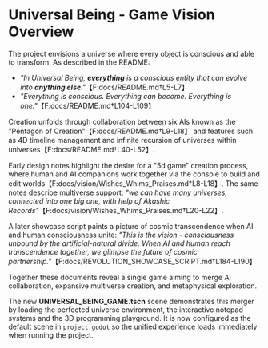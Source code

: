 # Universal Being - Game Vision Overview

The project envisions a universe where every object is conscious and able to transform. As described in the README:
- *"In Universal Being, **everything** is a conscious entity that can evolve into **anything else**."*【F:docs/README.md†L5-L7】
- *"Everything is conscious. Everything can become. Everything is one."*【F:docs/README.md†L104-L109】

Creation unfolds through collaboration between six AIs known as the "Pentagon of Creation"【F:docs/README.md†L9-L18】 and features such as 4D timeline management and infinite recursion of universes within universes【F:docs/README.md†L40-L52】.

Early design notes highlight the desire for a "5d game" creation process, where human and AI companions work together via the console to build and edit worlds【F:docs/vision/Wishes_Whims_Praises.md†L8-L18】. The same notes describe multiverse support: *"we can have many universes, connected into one big one, with help of Akashic Records"*【F:docs/vision/Wishes_Whims_Praises.md†L20-L22】.

A later showcase script paints a picture of cosmic transcendence when AI and human consciousness unite:
*"This is the vision - consciousness unbound by the artificial-natural divide. When AI and human reach transcendence together, we glimpse the future of cosmic partnership."*【F:docs/REVOLUTION_SHOWCASE_SCRIPT.md†L184-L190】

Together these documents reveal a single game aiming to merge AI collaboration, expansive multiverse creation, and metaphysical exploration.


The new **UNIVERSAL_BEING_GAME.tscn** scene demonstrates this merger by loading the perfected universe environment, the interactive notepad systems and the 3D programming playground. It is now configured as the default scene in `project.godot` so the unified experience loads immediately when running the project.
